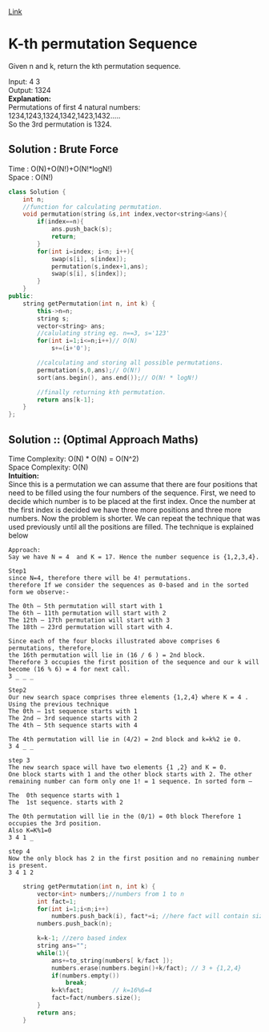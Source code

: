 [Link](https://leetcode.com/problems/permutation-sequence/)
# K-th permutation Sequence
Given n and k, return the kth permutation sequence.<br>

Input: 4 3<br>
Output: 1324<br>
**Explanation:** <br>
Permutations of first 4 natural numbers:<br>
1234,1243,1324,1342,1423,1432.....<br>
So the 3rd permutation is 1324. <br>

## Solution : Brute Force
Time : O(N)+O(N!)+O(N!\*logN!)<br>
Space : O(N!)
```cpp
class Solution {
    int n;
    //function for calculating permutation.
    void permutation(string &s,int index,vector<string>&ans){
        if(index==n){
            ans.push_back(s);
            return;
        }
        for(int i=index; i<n; i++){
            swap(s[i], s[index]);
            permutation(s,index+1,ans);
            swap(s[i], s[index]);
        }
    }
public:
    string getPermutation(int n, int k) {
        this->n=n;
        string s;
        vector<string> ans;
        //calulating string eg. n==3, s='123'
        for(int i=1;i<=n;i++)// O(N)
            s+=(i+'0');

        //calculating and storing all possible permutations. 
        permutation(s,0,ans);// O(N!)
        sort(ans.begin(), ans.end());// O(N! * logN!)

        //finally returning kth permutation.
        return ans[k-1];
    }
};
```
## Solution :: (Optimal Approach Maths)
Time Complexity: O(N) * O(N) = O(N^2)<br>
Space Complexity: O(N)<br>
**Intuition:**<br>
Since this is a permutation we can assume that there are four positions that need to be filled using the four numbers of the sequence. First, we need to decide which number is to be placed at the first index. Once the number at the first index is decided we have three more positions and three more numbers.  Now the problem is shorter. We can repeat the technique that was used previously until all the positions are filled. The technique is explained below
```
Approach:
Say we have N = 4  and K = 17. Hence the number sequence is {1,2,3,4}.

Step1
since N=4, therefore there will be 4! permutations.
therefore If we consider the sequences as 0-based and in the sorted form we observe:- 

The 0th – 5th permutation will start with 1 
The 6th – 11th permutation will start with 2
The 12th – 17th permutation will start with 3 
The 18th – 23rd permutation will start with 4.

Since each of the four blocks illustrated above comprises 6 permutations, therefore, 
the 16th permutation will lie in (16 / 6 ) = 2nd block. 
Therefore 3 occupies the first position of the sequence and our k will become (16 % 6) = 4 for next call.
3 _ _ _

Step2
Our new search space comprises three elements {1,2,4} where K = 4 . Using the previous technique
The 0th – 1st sequence starts with 1 
The 2nd – 3rd sequence starts with 2 
The 4th – 5th sequence starts with 4

The 4th permutation will lie in (4/2) = 2nd block and k=k%2 ie 0.
3 4 _ _

step 3
The new search space will have two elements {1 ,2} and K = 0. 
One block starts with 1 and the other block starts with 2. The other remaining number can form only one 1! = 1 sequence. In sorted form –

The  0th sequence starts with 1 
The  1st sequence. starts with 2

The 0th permutation will lie in the (0/1) = 0th block Therefore 1 occupies the 3rd position.
Also K=K%1=0
3 4 1 _

step 4
Now the only block has 2 in the first position and no remaining number is present.
3 4 1 2
```

```cpp
    string getPermutation(int n, int k) {
        vector<int> numbers;//numbers from 1 to n
        int fact=1;
        for(int i=1;i<n;i++)
            numbers.push_back(i), fact*=i; //here fact will contain size of each block eg. {1,2,3,4} fact=6.
        numbers.push_back(n);

        k=k-1; //zero based index
        string ans="";
        while(1){
            ans+=to_string(numbers[ k/fact ]);    
            numbers.erase(numbers.begin()+k/fact); // 3 + {1,2,4}
            if(numbers.empty())
                break;
            k=k%fact;        // k=16%6=4
            fact=fact/numbers.size();
        }
        return ans;
    }
```
